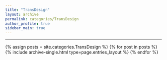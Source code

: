 ```yaml
---
title: "TransDesign"
layout: archive
permalink: categories/TransDesign
author_profile: true
sidebar_main: true
---
```


<!-- 공백이 포함되어 있는 카테고리 이름의 경우 site.categories['a b c'] 이런식으로! -->

***

{% assign posts = site.categories.TransDesign %}
{% for post in posts %} {% include archive-single.html type=page.entries_layout %} {% endfor %}